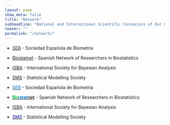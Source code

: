 ```yaml
---
layout: page
show_meta: false
title: "Network"
subheadline: "National and International Scientific Connexions of Our Group"
teaser: ""
permalink: "/network/"
---
```


- [SEB](http://www.biometricsociety.net/) - Sociedad Española de Biometría
- [Biostatnet](http://eio.usc.es/pub/biostatnet/) - Spanish Network of Researchers in Biostatistics
- [ISBA](http://bayesian.org/) - International Society for Bayesian Analysis
- [SMS](http://www.statmod.org/) - Statistical Modelling Society

- <a href="http://biometricsociety.net/" target="_blank"><span style='color:#0070C0'>SEB</span></a> - Sociedad Española de Biometría
- <a href="http://www.biostatnet.org/"><b><span style='color:#00B050'>Bio</span></b><b><span style='color:#0070C0'>stat</span></b><b><span style='color:#333333'>net</span></b></a> - Spanish Network of Researchers in Biostatistics
- <a href="http://bayesian.org/" target="_blank">ISBA</a> - International Society for Bayesian Analysis
- <a href="http://www.statmod.org/" target="_blank"><span style='color:#00008B'>SMS</span></a> - Statistical Modelling Society
